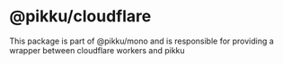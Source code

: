 # @pikku/cloudflare

This package is part of @pikku/mono and is responsible for providing a wrapper between cloudflare workers and pikku
